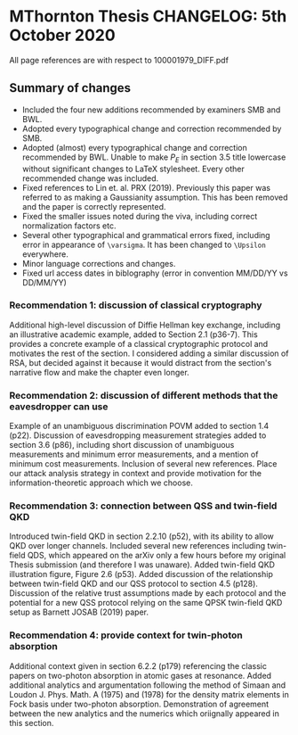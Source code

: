 # MThornton Thesis CHANGELOG: 5th October 2020
All page references are with respect to 100001979_DIFF.pdf

## Summary of changes
- Included the four new additions recommended by examiners SMB and BWL.
- Adopted every typographical change and correction recommended by SMB.
- Adopted (almost) every typographical change and correction recommended by BWL.
	Unable to make $P_E$ in section 3.5 title lowercase without significant changes to LaTeX stylesheet.
	Every other recommended change was included.
- Fixed references to Lin et. al. PRX (2019). 
	Previously this paper was referred to as making a Gaussianity assumption. This has been removed and the paper is correctly represented.
- Fixed the smaller issues noted during the viva, including correct normalization factors etc.
- Several other typographical and grammatical errors fixed, including error in appearance of `\varsigma`. It has been changed to `\Upsilon` everywhere.
- Minor language corrections and changes.
- Fixed url access dates in biblography (error in convention MM/DD/YY vs DD/MM/YY)


### Recommendation 1: discussion of classical cryptography
Additional high-level discussion of Diffie Hellman key exchange, including an illustrative academic example, added to Section 2.1 (p36-7). This provides a concrete example of a classical cryptographic protocol and motivates the rest of the section.
I considered adding a similar discussion of RSA, but decided against it because it would distract from the section's narrative flow and make the chapter even longer.

### Recommendation 2: discussion of different methods that the eavesdropper can use
Example of an unambiguous discrimination POVM added to section 1.4 (p22).
Discussion of eavesdropping measurement strategies added to section 3.6 (p86), including short discussion of unambiguous measurements and minimum error measurements, and a mention of minimum cost measurements.
Inclusion of several new references.
Place our attack analysis strategy in context and provide motivation for the information-theoretic approach which we choose.

### Recommendation 3: connection between QSS and twin-field QKD
Introduced twin-field QKD in section 2.2.10 (p52), with its ability to allow QKD over longer channels.
Included several new references including twin-field QDS, which appeared on the arXiv only a few hours before my original Thesis submission (and therefore I was unaware).
Added twin-field QKD illustration figure, Figure 2.6 (p53).
Added discussion of the relationship between twin-field QKD and our QSS protocol to section 4.5 (p128). Discussion of the relative trust assumptions made by each protocol and the potential for a new QSS protocol relying on the same QPSK twin-field QKD setup as Barnett JOSAB (2019) paper.

### Recommendation 4: provide context for twin-photon absorption
Additional context given in section 6.2.2 (p179) referencing the classic papers on two-photon absorption in atomic gases at resonance.
Added additional analytics and argumentation following the method of Simaan and Loudon J. Phys. Math. A (1975) and (1978) for the density matrix elements in Fock basis under two-photon absorption. 
Demonstration of agreement between the new analytics and the numerics which oriignally appeared in this section.